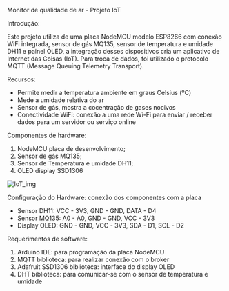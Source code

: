 Monitor de qualidade de ar - Projeto IoT

Introdução:

Este projeto utiliza de uma placa NodeMCU modelo ESP8266 com conexão WiFi integrada, sensor de gás MQ135, sensor de temperatura e umidade DH11 e painel OLED, a integração desses dispositivos cria um aplicativo de Internet das Coisas (IoT). Para troca de dados, foi utilizado o protocolo MQTT (Message Queuing Telemetry Transport).

Recursos:

- Permite medir a temperatura ambiente em graus Celsius (ºC)
- Mede a umidade relativa do ar
- Sensor de gás, mostra a cocentração de gases nocivos
- Conectividade WiFi: conexão a uma rede Wi-Fi para enviar / receber dados para um servidor ou serviço online

Componentes de hardware: 

1. NodeMCU placa de desenvolvimento;
2. Sensor de gás MQ135;
3. Sensor de Temperatura e umidade DH11;
4. OLED display SSD1306

![IoT_img](https://github.com/Abelasi/Monitor_de_qualidade_de_ar/assets/86491294/c6bb7a9c-d127-44ac-97e0-c1bb029085bb)

Configuração do Hardware: conexão dos componentes com a placa

- Sensor DH11: VCC - 3V3, GND - GND, DATA - D4
- Sensor MQ135: A0 - A0, GND - GND, VCC - 3V3
- Display OLED: GND - GND, VCC - 3V3, SDA - D1, SCL - D2

Requerimentos de software:

1. Arduino IDE: para programação da placa NodeMCU
2. MQTT biblioteca: para realizar conexão com o broker 
3. Adafruit SSD1306 biblioteca: interface do display OLED
4. DHT biblioteca: para comunicar-se com o sensor de temperatura e umidade

